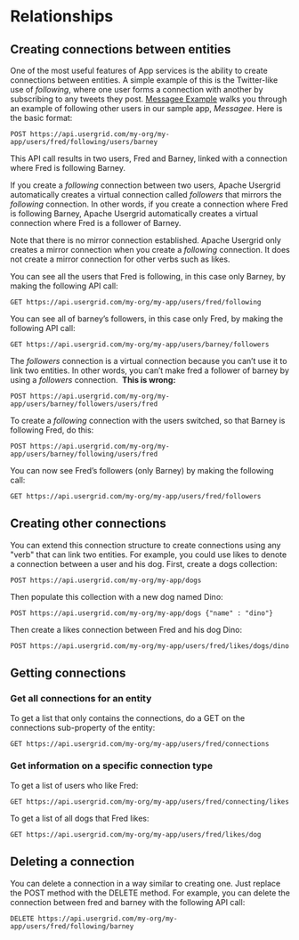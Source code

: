# Relationships

Creating connections between entities
-------------------------------------

One of the most useful features of App services is the ability to create
connections between entities. A simple example of this is the
Twitter-like use of *following*, where one user forms a connection with
another by subscribing to any tweets they post. [Messagee
Example](/messagee-example) walks you through an example of following
other users in our sample app, *Messagee*. Here is the basic format:

    POST https://api.usergrid.com/my-org/my-app/users/fred/following/users/barney

This API call results in two users, Fred and Barney, linked with a
connection where Fred is following Barney.

If you create a *following* connection between two users, Apache Usergrid
automatically creates a virtual connection called *followers* that
mirrors the *following* connection. In other words, if you create a
connection where Fred is following Barney, Apache Usergrid automatically
creates a virtual connection where Fred is a follower of Barney.

Note that there is no mirror connection established. Apache Usergrid only
creates a mirror connection when you create a *following* connection. It
does not create a mirror connection for other verbs such as likes.

You can see all the users that Fred is following, in this case only
Barney, by making the following API call:

    GET https://api.usergrid.com/my-org/my-app/users/fred/following

You can see all of barney’s followers, in this case only Fred, by making
the following API call:

    GET https://api.usergrid.com/my-org/my-app/users/barney/followers

The *followers* connection is a virtual connection because you can’t use
it to link two entities. In other words, you can’t make fred a follower
of barney by using a *followers* connection.  **This is wrong:**

    POST https://api.usergrid.com/my-org/my-app/users/barney/followers/users/fred

To create a *following* connection with the users switched, so that
Barney is following Fred, do this:

    POST https://api.usergrid.com/my-org/my-app/users/barney/following/users/fred

You can now see Fred’s followers (only Barney) by making the following
call:

    GET https://api.usergrid.com/my-org/my-app/users/fred/followers

Creating other connections
--------------------------

You can extend this connection structure to create connections using any
"verb" that can link two entities. For example, you could use likes to
denote a connection between a user and his dog. First, create a dogs
collection:

    POST https://api.usergrid.com/my-org/my-app/dogs

Then populate this collection with a new dog named Dino:

    POST https://api.usergrid.com/my-org/my-app/dogs {"name" : "dino"}

Then create a likes connection between Fred and his dog Dino:

    POST https://api.usergrid.com/my-org/my-app/users/fred/likes/dogs/dino

Getting connections
-------------------

### Get all connections for an entity

To get a list that only contains the connections, do a GET on the
connections sub-property of the entity:

    GET https://api.usergrid.com/my-org/my-app/users/fred/connections

### Get information on a specific connection type

To get a list of users who like Fred:

    GET https://api.usergrid.com/my-org/my-app/users/fred/connecting/likes

To get a list of all dogs that Fred likes:

    GET https://api.usergrid.com/my-org/my-app/users/fred/likes/dog

Deleting a connection
---------------------

You can delete a connection in a way similar to creating one. Just
replace the POST method with the DELETE method. For example, you can
delete the connection between fred and barney with the following API
call:

    DELETE https://api.usergrid.com/my-org/my-app/users/fred/following/barney
